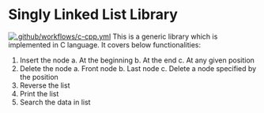 # Singly Linked List Library
[![.github/workflows/c-cpp.yml](https://github.com/deepakraparti/singly_linked_list/actions/workflows/c-cpp.yml/badge.svg)](https://github.com/deepakraparti/singly_linked_list/actions/workflows/c-cpp.yml)
This is a generic library which is implemented in C language. It covers below functionalities:
1. Insert the node
 a. At the beginning
 b. At the end
 c. At any given position
2. Delete the node
 a. Front node
 b. Last node
 c. Delete a node specified by the position
3. Reverse the list
4. Print the list
5. Search the data in list
